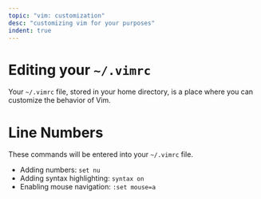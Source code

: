 ```yaml
---
topic: "vim: customization"
desc: "customizing vim for your purposes"
indent: true
---
```


# Editing your `~/.vimrc`

Your `~/.vimrc` file, stored in your home directory, is a place where you can customize the behavior of Vim.

# Line Numbers

These commands will be entered into your `~/.vimrc` file. 

* Adding numbers: `set nu`
* Adding syntax highlighting: `syntax on`
* Enabling mouse navigation: `:set mouse=a`
